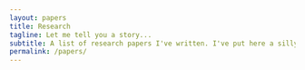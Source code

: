 ```yaml
---
layout: papers
title: Research
tagline: Let me tell you a story...
subtitle: A list of research papers I've written. I've put here a silly fairy-tale conundrum for each, because although I don't necessarily need everything I work on to have real-world applications, I do at least enjoy it when they have fantasy-world applications :)
permalink: /papers/
---
```


